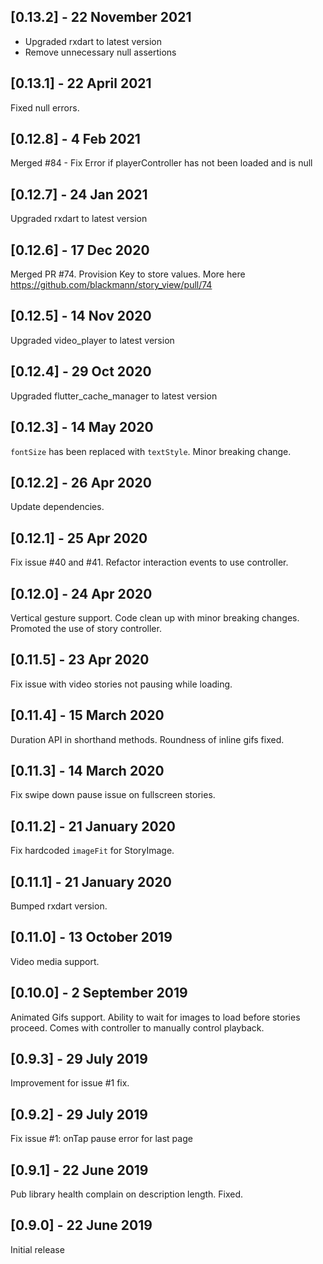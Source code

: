 ## [0.13.2] - 22 November 2021

- Upgraded rxdart to latest version
- Remove unnecessary null assertions

## [0.13.1] - 22 April 2021

Fixed null errors.

## [0.12.8] - 4 Feb 2021

Merged #84 - Fix Error if playerController has not been loaded and is null

## [0.12.7] - 24 Jan 2021

Upgraded rxdart to latest version

## [0.12.6] - 17 Dec 2020

Merged PR #74. Provision Key to store values. More here <https://github.com/blackmann/story_view/pull/74>

## [0.12.5] - 14 Nov 2020

Upgraded video_player to latest version

## [0.12.4] - 29 Oct 2020

Upgraded flutter_cache_manager to latest version

## [0.12.3] - 14 May 2020

`fontSize` has been replaced with `textStyle`. Minor breaking change.

## [0.12.2] - 26 Apr 2020

Update dependencies.

## [0.12.1] - 25 Apr 2020

Fix issue #40 and #41. Refactor interaction events to use controller.

## [0.12.0] - 24 Apr 2020

Vertical gesture support. Code clean up with minor breaking changes. Promoted the use of story controller.

## [0.11.5] - 23 Apr 2020

Fix issue with video stories not pausing while loading.

## [0.11.4] - 15 March 2020

Duration API in shorthand methods. Roundness of inline gifs fixed.

## [0.11.3] - 14 March 2020

Fix swipe down pause issue on fullscreen stories.

## [0.11.2] - 21 January 2020

Fix hardcoded `imageFit` for StoryImage.

## [0.11.1] - 21 January 2020

Bumped rxdart version.

## [0.11.0] - 13 October 2019

Video media support.

## [0.10.0] - 2 September 2019

Animated Gifs support.
Ability to wait for images to load before stories proceed.
Comes with controller to manually control playback.

## [0.9.3] - 29 July 2019

Improvement for issue #1 fix.

## [0.9.2] - 29 July 2019

Fix issue #1: onTap pause error for last page

## [0.9.1] - 22 June 2019

Pub library health complain on description length. Fixed.

## [0.9.0] - 22 June 2019

Initial release
